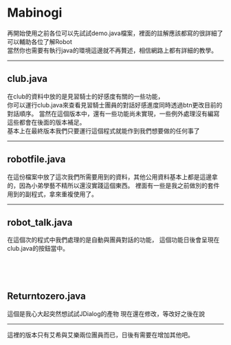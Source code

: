 # Mabinogi 　

再開始使用之前各位可以先試試demo.java檔案，裡面的註解應該都寫的很詳細了可以輔助各位了解Robot  
當然你也需要有執行java的環境這邊就不再贅述，相信網路上都有詳細的教學。    

-----------------------------
club.java  
-------
在club的資料中放的是見習騎士的好感度有關的一些功能，  
你可以運行club.java來查看見習騎士團員的對話好感進度同時透過btn更改目前的對話順序。
當然在這個版本中，還有一些功能尚未實現，一些例外處理沒有編寫這些都會在後面的版本補足。  
基本上在最終版本我們只要運行這個程式就能作到我們想要做的任何事了　　

-----------------------------  
robotfile.java  
-------  
在這份檔案中放了這次我們所需要用到的資料，其他公用資料基本上都是這邊拿的，因為小弟學藝不精所以還沒實踐這個東西。
裡面有一些是我之前做別的套件用到的副程式，拿來重複使用了。

-----------------------------
robot_talk.java  
--------
在這個次的程式中我們處理的是自動與團員對話的功能，
這個功能日後會呈現在club.java的按鈕當中。  

　　
-----------------------------
Returntozero.java  
---------
這個是我心大起突然想試試JDialog的產物
現在還在修改，等改好之後在說

-----------------
這裡的版本只有艾希與艾樂兩位團員而已，日後有需要在增加其他吧。
